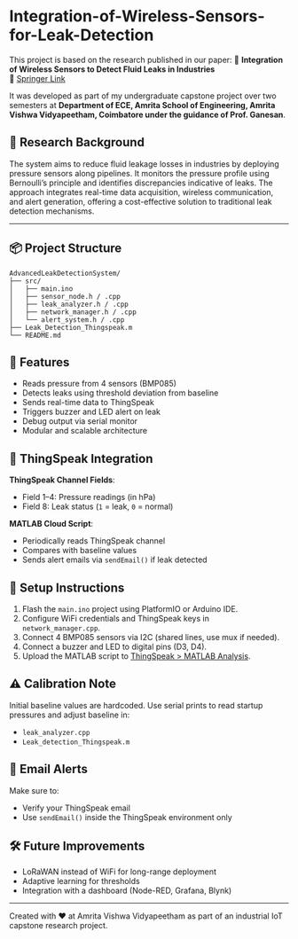 # Integration-of-Wireless-Sensors-for-Leak-Detection

This project is based on the research published in our paper:
📄 **Integration of Wireless Sensors to Detect Fluid Leaks in Industries**  
🔗 [Springer Link](https://link.springer.com/chapter/10.1007/978-981-16-3728-5_46)

It was developed as part of my undergraduate capstone project over two semesters at **Department of ECE, Amrita School of Engineering, Amrita Vishwa Vidyapeetham, Coimbatore under the guidance of Prof. Ganesan**.

## 🧪 Research Background

The system aims to reduce fluid leakage losses in industries by deploying pressure sensors along pipelines. It monitors the pressure profile using Bernoulli’s principle and identifies discrepancies indicative of leaks. The approach integrates real-time data acquisition, wireless communication, and alert generation, offering a cost-effective solution to traditional leak detection mechanisms.

---

## 📦 Project Structure

```
AdvancedLeakDetectionSystem/
├── src/
│   ├── main.ino
│   ├── sensor_node.h / .cpp
│   ├── leak_analyzer.h / .cpp
│   ├── network_manager.h / .cpp
│   └── alert_system.h / .cpp
├── Leak_Detection_Thingspeak.m
└── README.md
```

## 🔧 Features

- Reads pressure from 4 sensors (BMP085)
- Detects leaks using threshold deviation from baseline
- Sends real-time data to ThingSpeak
- Triggers buzzer and LED alert on leak
- Debug output via serial monitor
- Modular and scalable architecture

## 📡 ThingSpeak Integration

**ThingSpeak Channel Fields**:
- Field 1–4: Pressure readings (in hPa)
- Field 8: Leak status (`1` = leak, `0` = normal)

**MATLAB Cloud Script**:
- Periodically reads ThingSpeak channel
- Compares with baseline values
- Sends alert emails via `sendEmail()` if leak detected

## 📁 Setup Instructions

1. Flash the `main.ino` project using PlatformIO or Arduino IDE.
2. Configure WiFi credentials and ThingSpeak keys in `network_manager.cpp`.
3. Connect 4 BMP085 sensors via I2C (shared lines, use mux if needed).
4. Connect a buzzer and LED to digital pins (D3, D4).
6. Upload the MATLAB script to [ThingSpeak > MATLAB Analysis](https://thingspeak.com/apps).

## ⚠️ Calibration Note

Initial baseline values are hardcoded. Use serial prints to read startup pressures and adjust baseline in:
- `leak_analyzer.cpp`
- `Leak_detection_Thingspeak.m`

## 📧 Email Alerts

Make sure to:
- Verify your ThingSpeak email
- Use `sendEmail()` inside the ThingSpeak environment only

## 🛠 Future Improvements

- LoRaWAN instead of WiFi for long-range deployment
- Adaptive learning for thresholds
- Integration with a dashboard (Node-RED, Grafana, Blynk)

---

Created with ❤️ at Amrita Vishwa Vidyapeetham as part of an industrial IoT capstone research project.

